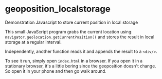 geoposition_localstorage
========================

Demonstration Javascript to store current position in local storage

This small JavaScript program grabs the current location using ```navigator.geolocation.getCurrentPosition()``` and stores the result in local storage at a regular interval.

Independently, another function reads it and appends the result to a ```<div/>```.

To see it run, simply open ```index.html``` in a browser. If you open it in a stationary browser, it's a little boring since the geoposition doesn't change. So open it in your phone and then go walk around. 
